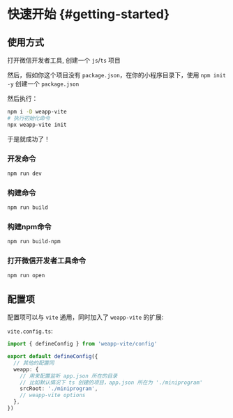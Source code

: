 # 快速开始 {#getting-started}

## 使用方式

打开微信开发者工具, 创建一个 `js`/`ts` 项目

然后，假如你这个项目没有 `package.json`，在你的小程序目录下，使用 `npm init -y` 创建一个 `package.json`

然后执行：

```sh
npm i -D weapp-vite
# 执行初始化命令
npx weapp-vite init
```

于是就成功了！

### 开发命令

```sh
npm run dev
```

### 构建命令

```sh
npm run build
```

### 构建npm命令

```sh
npm run build-npm
```

### 打开微信开发者工具命令

```sh
npm run open
```

## 配置项

配置项可以与 `vite` 通用，同时加入了 `weapp-vite` 的扩展:

`vite.config.ts`:

```ts
import { defineConfig } from 'weapp-vite/config'

export default defineConfig({
  // 其他的配置同
  weapp: {
    // 用来配置监听 app.json 所在的目录
    // 比如默认情况下 ts 创建的项目，app.json 所在为 './miniprogram'
    srcRoot: './miniprogram',
    // weapp-vite options
  },
})
```
